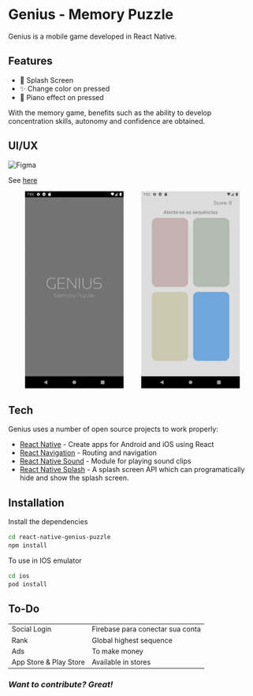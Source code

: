 # Genius - Memory Puzzle

Genius is a mobile game developed in React Native.

## Features
- 📱 Splash Screen
- ✨ Change color on pressed
- 🎹  Piano effect on pressed

With the memory game, benefits such as the ability to develop concentration skills, autonomy and confidence are obtained.

## UI/UX
![Figma](https://img.shields.io/badge/figma-%23F24E1E.svg?style=for-the-badge&logo=figma&logoColor=white)

See [here](https://www.figma.com/file/kxKCOgyP5PURlPU3eTTaaR/Genius---Memory-Puzzle?node-id=0%3A1)


<p align="center">
	<img src="https://github.com/kumanaya/react-native-genius-puzzle/blob/master/images/1.png" width="200">
	&nbsp; &nbsp; &nbsp; &nbsp
	<img src="https://github.com/kumanaya/react-native-genius-puzzle/blob/master/images/3.png" width="200">
</p>

	
## Tech

Genius uses a number of open source projects to work properly:

- [React Native](https://reactnative.dev/) - Create apps for Android and iOS using React
- [React Navigation](https://reactnavigation.org/) - Routing and navigation 
- [React Native Sound](https://github.com/zmxv/react-native-sound) - Module for playing sound clips
- [React Native Splash](https://github.com/crazycodeboy/react-native-splash-screen) - A splash screen API which can programatically hide and show the splash screen.

## Installation

Install the dependencies

```sh
cd react-native-genius-puzzle
npm install
```

To use in IOS emulator
```sh
cd ios
pod install
```

## To-Do

|  |  |
| ------ | ------ |
| Social Login | Firebase para conectar sua conta |
| Rank | Global highest sequence  |]
| Ads | To make money |
| App Store & Play Store | Available in stores |


### _Want to contribute? Great!_

[Figma]: <https://www.figma.com/file/kxKCOgyP5PURlPU3eTTaaR/Genius---Memory-Puzzle?node-id=0%3A1>
